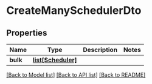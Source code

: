# CreateManySchedulerDto

## Properties
Name | Type | Description | Notes
------------ | ------------- | ------------- | -------------
**bulk** | [**list[Scheduler]**](Scheduler.md) |  | 

[[Back to Model list]](../README.md#documentation-for-models) [[Back to API list]](../README.md#documentation-for-api-endpoints) [[Back to README]](../README.md)

